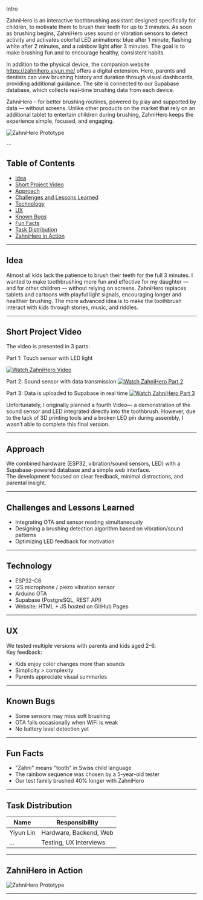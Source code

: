 Intro

ZahniHero is an interactive toothbrushing assistant designed specifically for children, to motivate them to brush their teeth for up to 3 minutes. As soon as brushing begins, ZahniHero uses sound or vibration sensors to detect activity and activates colorful LED animations: blue after 1 minute, flashing white after 2 minutes, and a rainbow light after 3 minutes. The goal is to make brushing fun and to encourage healthy, consistent habits.

In addition to the physical device, the companion website https://zahnihero.yiyun.me/ offers a digital extension. Here, parents and dentists can view brushing history and duration through visual dashboards, providing additional guidance. The site is connected to our Supabase database, which collects real-time brushing data from each device.

ZahniHero – for better brushing routines, powered by play and supported by data — without screens. Unlike other products on the market that rely on an additional tablet to entertain children during brushing, ZahniHero keeps the experience simple, focused, and engaging.

![ZahniHero Prototype](images/final.jpg)


--

## Table of Contents

- [Idea](#idea)
- [Short Project Video](#short-project-video)  
- [Approach](#approach)  
- [Challenges and Lessons Learned](#challenges-and-lessons-learned)  
- [Technology](#technology)  
- [UX](#ux)  
- [Known Bugs](#known-bugs)  
- [Fun Facts](#fun-facts)  
- [Task Distribution](#task-distribution)  
- [ZahniHero in Action](#zahnihero-in-action)  

---

## Idea

Almost all kids lack the patience to brush their teeth for the full 3 minutes.
I wanted to make toothbrushing more fun and effective for my daughter — and for other children — without relying on screens.
ZahniHero replaces tablets and cartoons with playful light signals, encouraging longer and healthier brushing.
The more advanced idea is to make the toothbrush interact with kids through stories, music, and riddles.

---
## Short Project Video

The video is presented in 3 parts:

Part 1: Touch sensor with LED light

[![Watch ZahniHero Video](https://img.youtube.com/vi/NR-hUWGv0vA/0.jpg)](https://www.youtube.com/watch?v=NR-hUWGv0vA)

Part 2: Sound sensor with data transmission
[![Watch ZahniHero Part 2](https://img.youtube.com/vi/-_n2oewAVD4/0.jpg)](https://youtu.be/-_n2oewAVD4)

Part 3: Data is uploaded to Supabase in real time
[![Watch ZahniHero Part 3](https://img.youtube.com/vi/d6UzlYEBhSQ/0.jpg)](https://www.youtube.com/watch?v=d6UzlYEBhSQ)


Unfortunately, I originally planned a fourth Video— a demonstration of the sound sensor and LED integrated directly into the toothbrush. 
However, due to the lack of 3D printing tools and a broken LED pin during assembly, I wasn’t able to complete this final version.


---

## Approach

We combined hardware (ESP32, vibration/sound sensors, LED) with a Supabase-powered database and a simple web interface.  
The development focused on clear feedback, minimal distractions, and parental insight.

---

## Challenges and Lessons Learned

- Integrating OTA and sensor reading simultaneously  
- Designing a brushing detection algorithm based on vibration/sound patterns  
- Optimizing LED feedback for motivation

---

## Technology

- ESP32-C6  
- I2S microphone / piezo vibration sensor  
- Arduino OTA  
- Supabase (PostgreSQL, REST API)  
- Website: HTML + JS hosted on GitHub Pages

---

## UX

We tested multiple versions with parents and kids aged 2–6.  
Key feedback:
- Kids enjoy color changes more than sounds  
- Simplicity > complexity  
- Parents appreciate visual summaries

---

## Known Bugs

- Some sensors may miss soft brushing  
- OTA fails occasionally when WiFi is weak  
- No battery level detection yet

---

## Fun Facts

- "Zahni" means "tooth" in Swiss child language  
- The rainbow sequence was chosen by a 5-year-old tester  
- Our test family brushed 40% longer with ZahniHero

---

## Task Distribution

| Name        | Responsibility           |
|-------------|--------------------------|
| Yiyun Lin   | Hardware, Backend, Web   |
| ...         | Testing, UX Interviews   |

---

## ZahniHero in Action

![ZahniHero Prototype](images/zahnihero-prototype.jpg)

---

